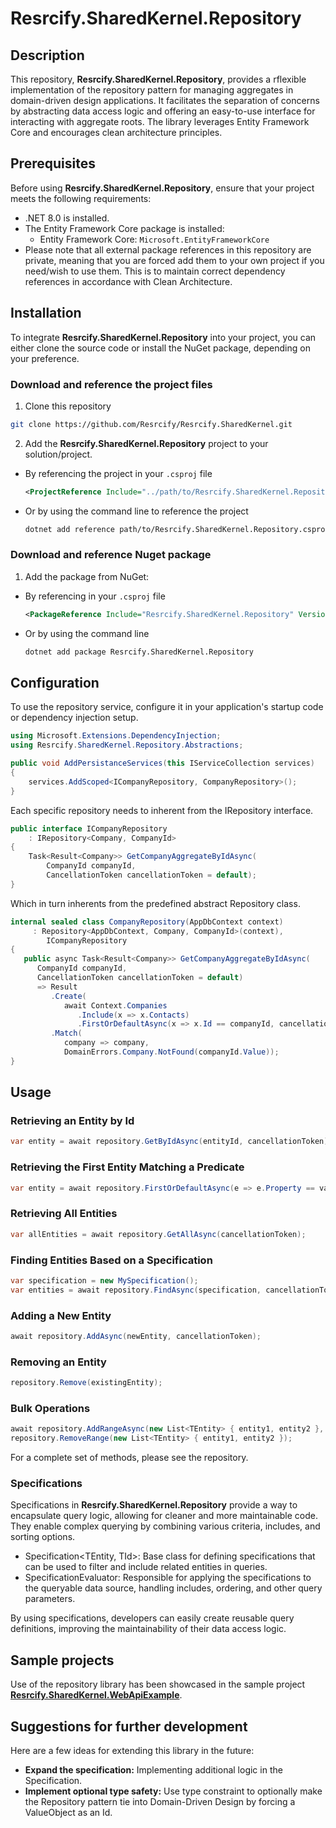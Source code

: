 # Resrcify.SharedKernel.Repository

## Description
This repository, **Resrcify.SharedKernel.Repository**, provides a rflexible implementation of the repository pattern for managing aggregates in domain-driven design applications. It facilitates the separation of concerns by abstracting data access logic and offering an easy-to-use interface for interacting with aggregate roots. The library leverages Entity Framework Core and encourages clean architecture principles.

## Prerequisites
Before using **Resrcify.SharedKernel.Repository**, ensure that your project meets the following requirements:

- .NET 8.0 is installed.
- The Entity Framework Core package is installed:
  - Entity Framework Core: ``Microsoft.EntityFrameworkCore``
- Please note that all external package references in this repository are private, meaning that you are forced add them to your own project if you need/wish to use them. This is to maintain correct dependency references in accordance with Clean Architecture.

## Installation
To integrate **Resrcify.SharedKernel.Repository** into your project, you can either clone the source code or install the NuGet package, depending on your preference.

### Download and reference the project files
1. Clone this repository
```bash
git clone https://github.com/Resrcify/Resrcify.SharedKernel.git
```
2. Add the **Resrcify.SharedKernel.Repository** project to your solution/project.

- By referencing the project in your ``.csproj`` file
    ```xml
    <ProjectReference Include="../path/to/Resrcify.SharedKernel.Repository.csproj" />
    ```
- Or by using the command line to reference the project
    ```bash
    dotnet add reference path/to/Resrcify.SharedKernel.Repository.csproj
    ```

### Download and reference Nuget package
1. Add the package from NuGet:
- By referencing in your ``.csproj`` file
    ```xml
    <PackageReference Include="Resrcify.SharedKernel.Repository" Version="1.8.5" />
    ```
- Or by using the command line
    ```bash
    dotnet add package Resrcify.SharedKernel.Repository
    ```

## Configuration
To use the repository service, configure it in your application's startup code or dependency injection setup.
```csharp
using Microsoft.Extensions.DependencyInjection;
using Resrcify.SharedKernel.Repository.Abstractions;

public void AddPersistanceServices(this IServiceCollection services)
{
    services.AddScoped<ICompanyRepository, CompanyRepository>();
}
```
Each specific repository needs to inherent from the IRepository interface.

```csharp
public interface ICompanyRepository
    : IRepository<Company, CompanyId>
{
    Task<Result<Company>> GetCompanyAggregateByIdAsync(
        CompanyId companyId,
        CancellationToken cancellationToken = default);
}
```
Which in turn inherents from the predefined abstract Repository class.
```csharp
internal sealed class CompanyRepository(AppDbContext context)
     : Repository<AppDbContext, Company, CompanyId>(context),
        ICompanyRepository
{
   public async Task<Result<Company>> GetCompanyAggregateByIdAsync(
      CompanyId companyId,
      CancellationToken cancellationToken = default)
      => Result
         .Create(
            await Context.Companies
               .Include(x => x.Contacts)
               .FirstOrDefaultAsync(x => x.Id == companyId, cancellationToken))
         .Match(
            company => company,
            DomainErrors.Company.NotFound(companyId.Value));
}
```

## Usage
### Retrieving an Entity by Id
```csharp
var entity = await repository.GetByIdAsync(entityId, cancellationToken);
```
### Retrieving the First Entity Matching a Predicate
```csharp
var entity = await repository.FirstOrDefaultAsync(e => e.Property == value, cancellationToken);
```
### Retrieving All Entities
```csharp
var allEntities = await repository.GetAllAsync(cancellationToken);
```
### Finding Entities Based on a Specification
```csharp
var specification = new MySpecification();
var entities = await repository.FindAsync(specification, cancellationToken);
```
### Adding a New Entity
```csharp
await repository.AddAsync(newEntity, cancellationToken);
```
### Removing an Entity
```csharp
repository.Remove(existingEntity);
```
### Bulk Operations
```csharp
await repository.AddRangeAsync(new List<TEntity> { entity1, entity2 }, cancellationToken);
repository.RemoveRange(new List<TEntity> { entity1, entity2 });
```
For a complete set of methods, please see the repository.
### Specifications
Specifications in **Resrcify.SharedKernel.Repository** provide a way to encapsulate query logic, allowing for cleaner and more maintainable code. They enable complex querying by combining various criteria, includes, and sorting options.

- Specification<TEntity, TId>: Base class for defining specifications that can be used to filter and include related entities in queries.
- SpecificationEvaluator: Responsible for applying the specifications to the queryable data source, handling includes, ordering, and other query parameters.

By using specifications, developers can easily create reusable query definitions, improving the maintainability of their data access logic.

## Sample projects
Use of the repository library has been showcased in the sample project [**Resrcify.SharedKernel.WebApiExample**](../../samples/Resrcify.SharedKernel.WebApiExample).

## Suggestions for further development

Here are a few ideas for extending this library in the future:

- **Expand the specification:** Implementing additional logic in the Specification.
- **Implement optional type safety:** Use type constraint to optionally make the Repository pattern tie into Domain-Driven Design by forcing a ValueObject as an Id.